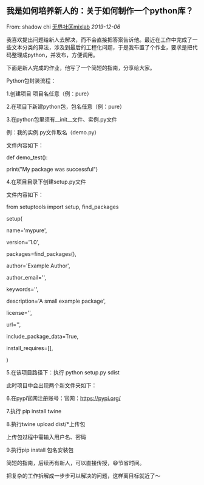 ## 我是如何培养新人的：关于如何制作一个python库？

From: shadow chi [无界社区mixlab](javascript:void(0);) *2019-12-06*

我喜欢提出问题给新人去解决，而不会直接把答案告诉他。最近在工作中完成了一些文本分类的算法，涉及到最后的工程化问题，于是我布置了个作业，要求是把代码整理成python，并发布，方便调用。



下面是新人完成的作业，他写了一个简短的指南，分享给大家。





Python包封装流程：



1.创建项目 项目名任意（例：pure）



2.在项目下新建python包，包名任意（例：pure）



3.在python包里须有__init__文件、实例.py文件

例：我的实例.py文件取名（demo.py）

文件内容如下：



def demo_test():

  print("My package was successful")



4.在项目目录下创建setup.py文件

文件内容如下：



from setuptools import setup, find_packages

setup(

  name='mypure',

  version='1.0',

  packages=find_packages(),

  author='Example Author',

 author_email='',

  keywords='',

  description='A small example package',

  license='',

  url='',

  include_package_data=True,

  install_requires=[],

)



5.在该项目路径下：执行 python setup.py sdist

此时项目中会出现两个新文件夹如下：

6.在pypi官网注册账号：官网：https://pypi.org/



7.执行 pip install twine



8.执行twine upload dist/*上传包



上传包过程中需输入用户名、密码



9.执行pip install 包名安装包



简短的指南，后续再有新人，可以直接传授，😄节省时间。



把复杂的工作拆解成一步步可以解决的问题，这样离目标就近了～